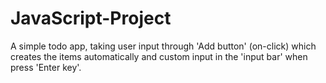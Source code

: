 # JavaScript-Project
  
  A simple todo app, taking user input through 'Add button' (on-click) which creates the items automatically and custom input in the 'input bar' when press 'Enter key'.  

